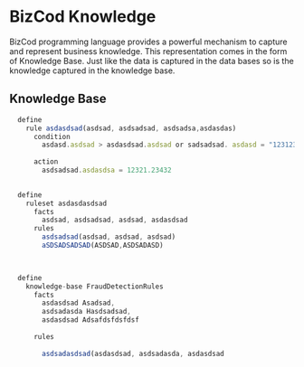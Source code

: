 # BizCod Knowledge 

BizCod programming language provides a powerful mechanism to capture and represent business knowledge. This representation comes in the form of Knowledge Base. Just like the data is captured in the data bases so is the knowledge captured in the knowledge base.

## Knowledge Base


```js
  define 
    rule asdasdsad(asdsad, asdsadsad, asdsadsa,asdasdas) 
      condition
        asdasd.asdsad > asdasdsad.asdsad or sadsadsad. asdasd = "123123123asdas" 
        
      action
        asdsadsad.asdasdsa = 12321.23432
      
```

```js
  define 
    ruleset asdasdasdsad
      facts 
        asdsad, asdsadsad, asdsad, asdasdsad
      rules 
        asdsadsad(asdsad, asdsad, asdsad)
        aSDSADSADSAD(ASDSAD,ASDSADASD)
      
```

```js

  define 
    knowledge-base FraudDetectionRules
      facts 
        asdasdsad Asadsad,  
        asdsadasda Hasdsadsad, 
        asdasdsad Adsafdsfdsfdsf
        
      rules 
      
        asdsadasdsad(asdasdsad, asdsadasda, asdasdsad
        
```
